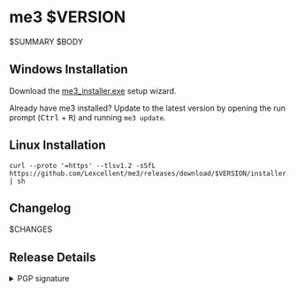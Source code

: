 # me3 $VERSION

$SUMMARY
$BODY
<!-- markdown-link-check-disable -->
## Windows Installation

Download the [me3_installer.exe](https://github.com/Lexcellent/me3/releases/download/$VERSION/me3_installer.exe) setup wizard.

Already have me3 installed? Update to the latest version by opening the run prompt (<kbd>Ctrl</kbd> + <kbd>R</kbd>) and running `me3 update`.

## Linux Installation

```shell
curl --proto '=https' --tlsv1.2 -sSfL https://github.com/Lexcellent/me3/releases/download/$VERSION/installer.sh | sh
```
<!-- markdown-link-check-enable -->
## Changelog
$CHANGES

## Release Details

<details>
<summary>PGP signature</summary>
```
$SIGNATURE
```
</details>
